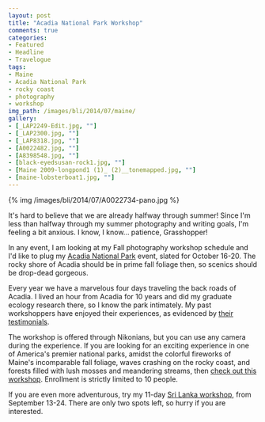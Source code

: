 ```yaml
---
layout: post
title: "Acadia National Park Workshop"
comments: true
categories:
- Featured
- Headline
- Travelogue
tags:
- Maine	
- Acadia National Park
- rocky coast
- photography
- workshop
img_path: /images/bli/2014/07/maine/
gallery:
- [_LAP2249-Edit.jpg, ""]
- [_LAP2300.jpg, ""]
- [_LAP8318.jpg, ""]
- [A0022482.jpg, ""]
- [A8398548.jpg, ""]
- [black-eyedsusan-rock1.jpg, ""]
- [Maine 2009-longpond1 (1)_ (2)__tonemapped.jpg, ""]
- [maine-lobsterboat1.jpg, ""]
---
```


{% img /images/bli/2014/07/A0022734-pano.jpg %}

It's hard to believe that we are already halfway through summer! Since I'm less than halfway through my summer photography and writing goals, I'm feeling a bit anxious. I know, I know... patience, Grasshopper!

<!--more-->

In any event, I am looking at my Fall photography workshop schedule and I'd like to plug my [Acadia National Park](http://www.nikoniansacademy.com/all/viewWorkshop.html?course_id=1319) event, slated for October 16-20. The rocky shore of Acadia should be in prime fall foliage then, so scenics should be drop-dead gorgeous. 

Every year we have a marvelous four days traveling the back roads of Acadia. I lived an hour from Acadia for 10 years and did my graduate ecology research there, so I know the park intimately. My past workshoppers have enjoyed their experiences, as evidenced by [their testimonials](http://www.lesterpickerphoto.com/workshops/past-workshop.html). 

The workshop is offered through Nikonians, but you can use any camera during the experience. If you are looking for an exciting experience in one of America's premier national parks, amidst the colorful fireworks of Maine's incomparable fall foliage, waves crashing on the rocky coast, and forests filled with lush mosses and meandering streams, then [check out this workshop](http://www.nikoniansacademy.com/all/viewWorkshop.html?course_id=1319). Enrollment is strictly limited to 10 people. 

If you are even more adventurous, try my 11-day [Sri Lanka workshop](http://www.nikoniansacademy.com/all/viewWorkshop.html?course_id=1318), from September 13-24. There are only two spots left, so hurry if you are interested. 